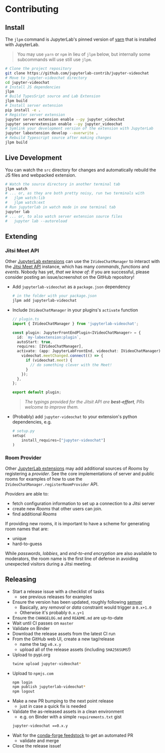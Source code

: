 # Contributing

## Install

The `jlpm` command is JupyterLab's pinned version of
[yarn](https://yarnpkg.com/) that is installed with JupyterLab.

> You may use `yarn` or `npm` in lieu of `jlpm` below, but internally some
> subcommands will use still use `jlpm`.

```bash
# Clone the project repository
git clone https://github.com/jupyterlab-contrib/jupyter-videochat
# Move to jupyter-videochat directory
cd jupyter-videochat
# Install JS dependencies
jlpm
# Build TypesSript source and Lab Extension
jlpm build
# Install server extension
pip install -e .
# Register server extension
jupyter server extension enable --py jupyter_videochat
jupyter serverextension enable --py jupyter_videochat
# Symlink your development version of the extension with JupyterLab
jupyter labextension develop --overwrite .
# Rebuild Typescript source after making changes
jlpm build
```

## Live Development

You can watch the `src` directory for changes and automatically rebuild the JS
files and webpacked extension.

```bash
# Watch the source directory in another terminal tab
jlpm watch
# ... or, as they are both pretty noisy, run two terminals with
#   jlpm watch:lib
#   jlpm watch:ext
# Run jupyterlab in watch mode in one terminal tab
jupyter lab
# ... or, to also watch server extension source files
#   jupyter lab --autoreload
```

## Extending

### Jitsi Meet API

Other [JupyterLab extensions] can use the `IVideoChatManager` to interact with
the
[Jitsi Meet API](https://jitsi.github.io/handbook/docs/dev-guide/dev-guide-iframe)
instance, which has many _commands_, _functions_ and _events_. Nobody has yet,
_that we know of_: if you are successful, please consider posting an
issue/screenshot on the GitHub repository!

- Add `jupyterlab-videochat` as a `package.json` dependency

  ```bash
  # in the folder with your package.json
  jlpm add jupyterlab-videochat
  ```

- Include `IVideoChatManager` in your plugins's `activate` function

  ```ts
  // plugin.ts
  import { IVideoChatManager } from 'jupyterlab-videochat';

  const plugin: JupyterFrontEndPlugin<IVideoChatManager> = {
    id: `my-labextension:plugin`,
    autoStart: true,
    requires: [IVideoChatManager],
    activate: (app: JupyterLabFrontEnd, videochat: IVideoChatManager) => {
      videochat.meetChanged.connect(() => {
        if (videochat.meet) {
          // do something clever with the Meet!
        }
      });
    },
  };

  export default plugin;
  ```

  > _The typings provided for the Jitsit API are **best-effort**, PRs welcome to
  > improve them._

- (Probably) add `jupyter-videochat` to your extension's python dependencies,
  e.g.

  ```py
  # setup.py
  setup(
      install_requires=["jupyter-videochat"]
  )
  ```

### Room Provider

Other [JupyterLab extensions] may add additional sources of _Rooms_ by
registering a _provider_. See the core implementations of server and public
rooms for examples of how to use the `IVideoChatManager.registerRoomProvider`
API.

_Providers_ are able to:

- fetch configuration information to set up a connection to a Jitsi server
- create new _Rooms_ that other users can join.
- find additional _Rooms_

If providing new rooms, it is important to have a scheme for generating room
names that are:

- unique
- hard-to-guess

While _passwords_, _lobbies_, and _end-to-end encryption_ are also available to
moderators, the room name is the first line of defense in avoiding unexpected
visitors during a Jitsi meeting.

## Releasing

- Start a release issue with a checklist of tasks
  - see previous releases for examples
- Ensure the version has been updated, roughly following [semver]
  - Basically, any _removal_ or _data_ constraint would trigger a `0.x+1.0`
  - Otherwise it's probably `0.x.y+1`
- Ensure the `CHANGELOG.md` and `README.md` are up-to-date
- Wait until CI passes on `master`
- Validate on Binder
- Download the release assets from the latest CI run
- From the GitHub web UI, create a new tag/release
  - name the tag `v0.x.y`
  - upload all of the release assets (including `SHA256SUMS`!)
- Upload to pypi.org
  ```bash
  twine upload jupyter-videochat*
  ```
- Upload to `npmjs.com`
  ```bash
  npm login
  npm publish jupyterlab-videochat*
  npm logout
  ```
- Make a new PR bumping to the next point release
  - just in case a quick fix is needed
- Validate the as-released assets in a clean environment
  - e.g. on Binder with a simple `requirements.txt` gist
  ```bash
  jupyter-videochat ==0.x.y
  ```
- Wait for the [conda-forge feedstock] to get an automated PR
  - validate and merge
- Close the release issue!

[semver]: https://semver.org/
[conda-forge feedstock]:
  https://github.com/conda-forge/jupyter-videochat-feedstock
[jupyterlab extensions]:
  https://jupyterlab.readthedocs.io/en/stable/extension/extension_dev.html
